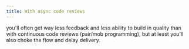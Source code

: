 ```yaml
---
title: With async code reviews
---
```

you'll often get way less feedback and less ability to build in quality than with continuous code reviews (pair/mob programming), but at least you'll also choke the flow and delay delivery.
